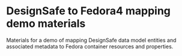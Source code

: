 # DesignSafe to Fedora4 mapping demo materials

Materials for a demo of mapping DesignSafe data model entities and associated metadata to Fedora container resources and properties.
